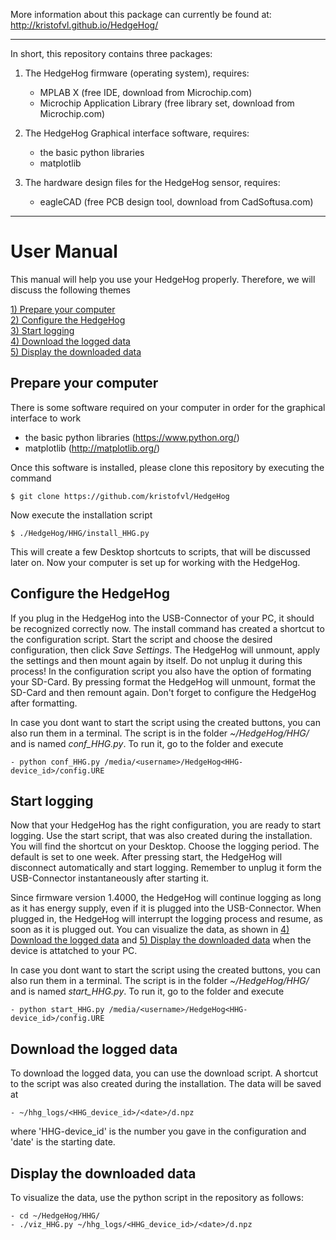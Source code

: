 More information about this package can currently be found at:
 http://kristofvl.github.io/HedgeHog/ 

****************************************************************

In short, this repository contains three packages:

1. The HedgeHog firmware (operating system), requires:
    - MPLAB X (free IDE, download from Microchip.com)
    - Microchip Application Library (free library set, download 
      from Microchip.com)

2. The HedgeHog Graphical interface software, requires:
    - the basic python libraries
    - matplotlib

3. The hardware design files for the HedgeHog sensor, requires:
    - eagleCAD (free PCB design tool, download from 
      CadSoftusa.com)

****************************************************************

# User Manual

This manual will help you use your HedgeHog properly. Therefore, we will discuss the following themes

[1) Prepare your computer](#prepare-your-computer)<br>
[2) Configure the HedgeHog](#configure-the-hedgehog)<br>
[3) Start logging](#start-logging)<br>
[4) Download the logged data](#download-the-logged-data)<br>
[5) Display the downloaded data](#display-the-downloaded-data)<br>


## Prepare your computer

There is some software required on your computer in order for the graphical interface to work

* the basic python libraries (https://www.python.org/)
* matplotlib (http://matplotlib.org/)

Once this software is installed, please clone this repository by executing the command

	$ git clone https://github.com/kristofvl/HedgeHog

Now execute the installation script

	$ ./HedgeHog/HHG/install_HHG.py

This will create a few Desktop shortcuts to scripts, that will be discussed later on. Now your computer is set up for working with the HedgeHog.


## Configure the HedgeHog

If you plug in the HedgeHog into the USB-Connector of your PC, it should be recognized correctly now. The install command has created a shortcut to the configuration script. Start the script and choose the desired configuration, then click *Save Settings*. The HedgeHog will unmount, apply the settings and then mount again by itself. Do not unplug it during this process! 
In the configuration script you also have the option of formating your SD-Card. By pressing format the HedgeHog will unmount, format the SD-Card and then remount again. Don't forget to configure the HedgeHog after formatting. 

In case you dont want to start the script using the created buttons, you can also run them in a terminal. The script is in the folder *~/HedgeHog/HHG/* and is named *conf_HHG.py*. To run it, go to the folder and execute

	- python conf_HHG.py /media/<username>/HedgeHog<HHG-device_id>/config.URE


## Start logging

Now that your HedgeHog has the right configuration, you are ready to start logging. Use the start script, that was also created during the installation. You will find the shortcut on your Desktop. Choose the logging period. The default is set to one week. After pressing start, the HedgeHog will disconnect automatically and start logging. Remember to unplug it form the USB-Connector instantaneously after starting it.

Since firmware version 1.4000, the HedgeHog will continue logging as long as it has energy supply, even if it is plugged into the USB-Connector. When plugged in, the HedgeHog will interrupt the logging process and resume, as soon as it is plugged out. You can visualize the data, as shown in [4) Download the logged data](#download-the-logged-data) and [5) Display the downloaded data](#display-the-downloaded-data) when the device is attatched to your PC.

In case you dont want to start the script using the created buttons, you can also run them in a terminal. The script is in the folder *~/HedgeHog/HHG/* and is named *start_HHG.py*. To run it, go to the folder and execute

	- python start_HHG.py /media/<username>/HedgeHog<HHG-device_id>/config.URE


## Download the logged data

To download the logged data, you can use the download script. A shortcut to the script was also created during the installation. The data will be saved at 

	- ~/hhg_logs/<HHG_device_id>/<date>/d.npz 

where 'HHG-device_id' is the number you gave in the configuration and 'date' is the starting date.


## Display the downloaded data

To visualize the data, use the python script in the repository as follows:

	- cd ~/HedgeHog/HHG/
	- ./viz_HHG.py ~/hhg_logs/<HHG_device_id>/<date>/d.npz 
